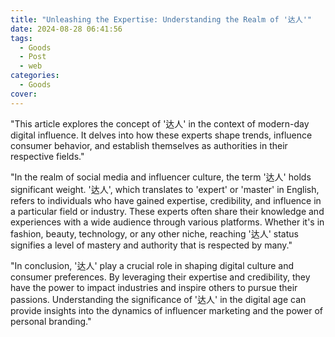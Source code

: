 ```yaml
---
title: "Unleashing the Expertise: Understanding the Realm of '达人'"
date: 2024-08-28 06:41:56
tags:
  - Goods
  - Post
  - web
categories:
  - Goods
cover: 
---
```


"This article explores the concept of '达人' in the context of modern-day digital influence. It delves into how these experts shape trends, influence consumer behavior, and establish themselves as authorities in their respective fields."

"In the realm of social media and influencer culture, the term '达人' holds significant weight. '达人', which translates to 'expert' or 'master' in English, refers to individuals who have gained expertise, credibility, and influence in a particular field or industry. These experts often share their knowledge and experiences with a wide audience through various platforms. Whether it's in fashion, beauty, technology, or any other niche, reaching '达人' status signifies a level of mastery and authority that is respected by many."

"In conclusion, '达人' play a crucial role in shaping digital culture and consumer preferences. By leveraging their expertise and credibility, they have the power to impact industries and inspire others to pursue their passions. Understanding the significance of '达人' in the digital age can provide insights into the dynamics of influencer marketing and the power of personal branding."
